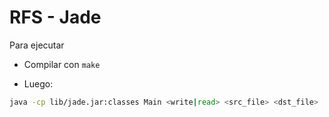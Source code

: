 # RFS - Jade

Para ejecutar

* Compilar con `make`

* Luego:

```bash
java -cp lib/jade.jar:classes Main <write|read> <src_file> <dst_file>
```


